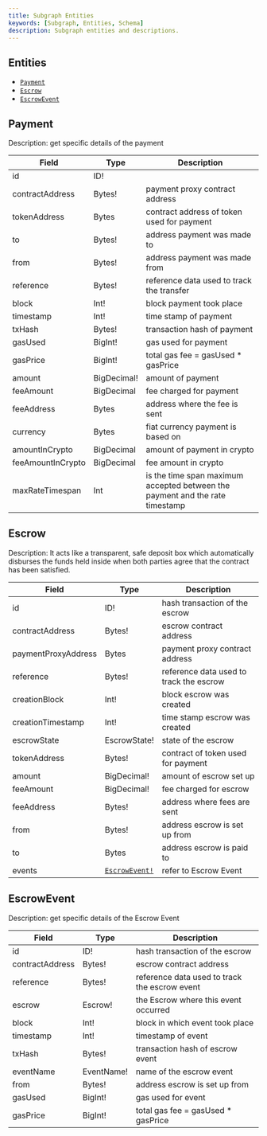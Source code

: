 ```yaml
---
title: Subgraph Entities
keywords: [Subgraph, Entities, Schema]
description: Subgraph entities and descriptions.
---
```


## Entities

- [`Payment`](#payment)
- [`Escrow`](#escrow)
- [`EscrowEvent`](#escrowevent)

## Payment

Description: get specific details of the payment

| Field             | Type        | Description                                      |
| ----------------- | ----------- | ------------------------------------------------ |
| id                | ID!         |                  |
| contractAddress   | Bytes!      | payment proxy contract address                   |
| tokenAddress      | Bytes       | contract address of token used for payment               |
| to                | Bytes!      | address payment was made to                      |
| from              | Bytes!      | address payment was made from                    |
| reference         | Bytes!      | reference data used to track the transfer |
| block             | Int!        | block payment took place                         |
| timestamp         | Int!        | time stamp of payment                            |
| txHash            | Bytes!      | transaction hash of payment                      |
| gasUsed           | BigInt!     | gas used for payment                             |
| gasPrice          | BigInt!     | total gas fee = gasUsed * gasPrice                      |
| amount            | BigDecimal! | amount of payment                                |
| feeAmount         | BigDecimal  | fee charged for payment                          |
| feeAddress        | Bytes       | address where the fee is sent                    |
| currency          | Bytes       | fiat currency payment is based on                |
| amountInCrypto    | BigDecimal  | amount of payment in crypto                      |
| feeAmountInCrypto | BigDecimal  | fee amount in crypto                             |
| maxRateTimespan   | Int         | is the time span maximum accepted between the payment and the rate timestamp           |

## Escrow

Description: It acts like a transparent, safe deposit box which automatically disburses the funds held inside when both parties agree that the contract has been satisfied.

| Field               | Type                           | Description                                    |
| ------------------- | ------------------------------ | ---------------------------------------------- |
| id                  | ID!                            | hash transaction of the escrow                 |
| contractAddress     | Bytes!                         | escrow contract address                        |
| paymentProxyAddress | Bytes                          | payment proxy contract address                 |
| reference           | Bytes!                         | reference data used to track the escrow |
| creationBlock       | Int!                           | block escrow was created                       |
| creationTimestamp   | Int!                           | time stamp escrow was created                  |
| escrowState         | EscrowState!                   | state of the escrow                            |
| tokenAddress        | Bytes!                         | contract of token used for payment             |
| amount              | BigDecimal!                    | amount of escrow set up                        |
| feeAmount           | BigDecimal!                    | fee charged for escrow                         |
| feeAddress          | Bytes!                         | address where fees are sent                    |
| from                | Bytes!                         | address escrow is set up from                  |
| to                  | Bytes                          | address escrow is paid to                      |
| events              | [`EscrowEvent!`](#escrowevent) | refer to Escrow Event                          |

## EscrowEvent

Description: get specific details of the Escrow Event

| Field           | Type       | Description                                          |
| --------------- | ---------- | ---------------------------------------------------- |
| id              | ID!        | hash transaction of the escrow                       |
| contractAddress | Bytes!     | escrow contract address                              |
| reference       | Bytes!     | reference data used to track the escrow event |
| escrow          | Escrow!    | the Escrow where this event occurred                 |
| block           | Int!       | block in which event took place                      |
| timestamp       | Int!       | timestamp of event                                   |
| txHash          | Bytes!     | transaction hash of escrow event                     |
| eventName       | EventName! | name of the escrow event                             |
| from            | Bytes!     | address escrow is set up from                        |
| gasUsed         | BigInt!    | gas used for event                                   |
| gasPrice        | BigInt!    | total gas fee = gasUsed * gasPrice                        |
